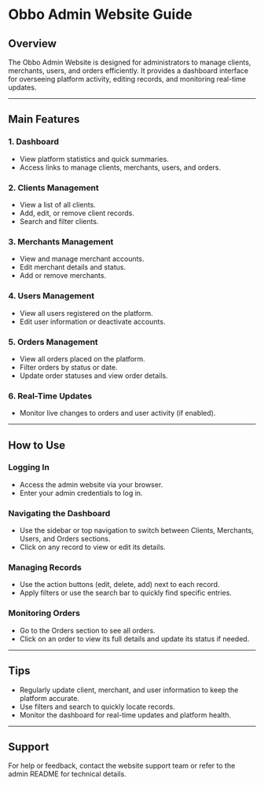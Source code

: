# Obbo Admin Website Guide

## Overview
The Obbo Admin Website is designed for administrators to manage clients, merchants, users, and orders efficiently. It provides a dashboard interface for overseeing platform activity, editing records, and monitoring real-time updates.

---

## Main Features

### 1. Dashboard
- View platform statistics and quick summaries.
- Access links to manage clients, merchants, users, and orders.

### 2. Clients Management
- View a list of all clients.
- Add, edit, or remove client records.
- Search and filter clients.

### 3. Merchants Management
- View and manage merchant accounts.
- Edit merchant details and status.
- Add or remove merchants.

### 4. Users Management
- View all users registered on the platform.
- Edit user information or deactivate accounts.

### 5. Orders Management
- View all orders placed on the platform.
- Filter orders by status or date.
- Update order statuses and view order details.

### 6. Real-Time Updates
- Monitor live changes to orders and user activity (if enabled).

---

## How to Use

### Logging In
- Access the admin website via your browser.
- Enter your admin credentials to log in.

### Navigating the Dashboard
- Use the sidebar or top navigation to switch between Clients, Merchants, Users, and Orders sections.
- Click on any record to view or edit its details.

### Managing Records
- Use the action buttons (edit, delete, add) next to each record.
- Apply filters or use the search bar to quickly find specific entries.

### Monitoring Orders
- Go to the Orders section to see all orders.
- Click on an order to view its full details and update its status if needed.

---

## Tips
- Regularly update client, merchant, and user information to keep the platform accurate.
- Use filters and search to quickly locate records.
- Monitor the dashboard for real-time updates and platform health.

---

## Support
For help or feedback, contact the website support team or refer to the admin README for technical details.
